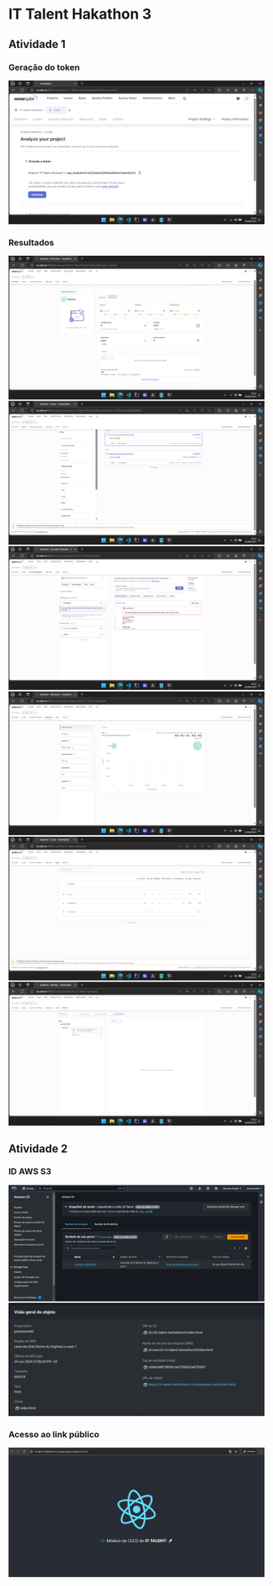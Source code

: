 # IT Talent Hakathon 3

## Atividade 1

### Geração do token
![](assets/AT1-1.png)

### Resultados
![](assets/AT1-2.png)
![](assets/AT1-3.png)
![](assets/AT1-4.png)
![](assets/AT1-5.png)
![](assets/AT1-6.png)
![](assets/AT1-7.png)

## Atividade 2

### ID AWS S3
![](assets/ID-1.png)
![](assets/ID-2.png)

### Acesso ao link público
![](assets/build.png)
